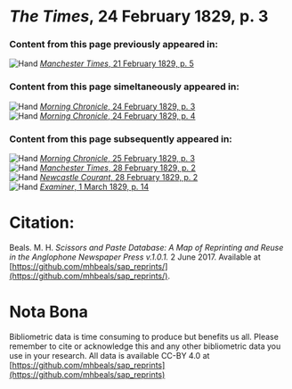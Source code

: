 # *The Times*, 24 February 1829, p. 3  
  
### Content from this page previously appeared in:  
![Hand](http://scissorsandpaste.net/wp-content/uploads/2017/06/smallhandpointer.png) [*Manchester Times*, 21 February 1829, p. 5](https://mhbeals.github.io/sap_html/Manchester-Times/Manchester-Times-21-February-1829-p-5)  
  
### Content from this page simeltaneously appeared in:  
![Hand](http://scissorsandpaste.net/wp-content/uploads/2017/06/smallhandpointer.png) [*Morning Chronicle*, 24 February 1829, p. 3](https://mhbeals.github.io/sap_html/Morning-Chronicle/Morning-Chronicle-24-February-1829-p-3)  
![Hand](http://scissorsandpaste.net/wp-content/uploads/2017/06/smallhandpointer.png) [*Morning Chronicle*, 24 February 1829, p. 4](https://mhbeals.github.io/sap_html/Morning-Chronicle/Morning-Chronicle-24-February-1829-p-4)  
  
### Content from this page subsequently appeared in:  
![Hand](http://scissorsandpaste.net/wp-content/uploads/2017/06/smallhandpointer.png) [*Morning Chronicle*, 25 February 1829, p. 3](https://mhbeals.github.io/sap_html/Morning-Chronicle/Morning-Chronicle-25-February-1829-p-3)  
![Hand](http://scissorsandpaste.net/wp-content/uploads/2017/06/smallhandpointer.png) [*Manchester Times*, 28 February 1829, p. 2](https://mhbeals.github.io/sap_html/Manchester-Times/Manchester-Times-28-February-1829-p-2)  
![Hand](http://scissorsandpaste.net/wp-content/uploads/2017/06/smallhandpointer.png) [*Newcastle Courant*, 28 February 1829, p. 2](https://mhbeals.github.io/sap_html/Newcastle-Courant/Newcastle-Courant-28-February-1829-p-2)  
![Hand](http://scissorsandpaste.net/wp-content/uploads/2017/06/smallhandpointer.png) [*Examiner*, 1 March 1829, p. 14](https://mhbeals.github.io/sap_html/Examiner/Examiner-1-March-1829-p-14)  


# Citation: 

Beals. M. H. *Scissors and Paste Database: A Map of Reprinting and Reuse in the Anglophone Newspaper Press v.1.0.1.* 2 June 2017. Available at [https://github.com/mhbeals/sap_reprints/](https://github.com/mhbeals/sap_reprints/). 

# Nota Bona

Bibliometric data is time consuming to produce but benefits us all. Please remember to cite or acknowledge this and any other bibliometric data you use in your research. All data is available CC-BY 4.0 at [https://github.com/mhbeals/sap_reprints](https://github.com/mhbeals/sap_reprints)